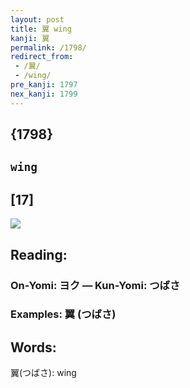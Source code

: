 ```yaml
---
layout: post
title: 翼 wing
kanji: 翼
permalink: /1798/
redirect_from:
 - /翼/
 - /wing/
pre_kanji: 1797
nex_kanji: 1799
---
```


## {1798}

## `wing`

## [17]

<div class="stroke"><img src="E7BFBC.png" /></div>

## Reading:

### On-Yomi: ヨク &mdash; Kun-Yomi: つばさ

### Examples: 翼 (つばさ)

## Words:

翼(つばさ): wing
